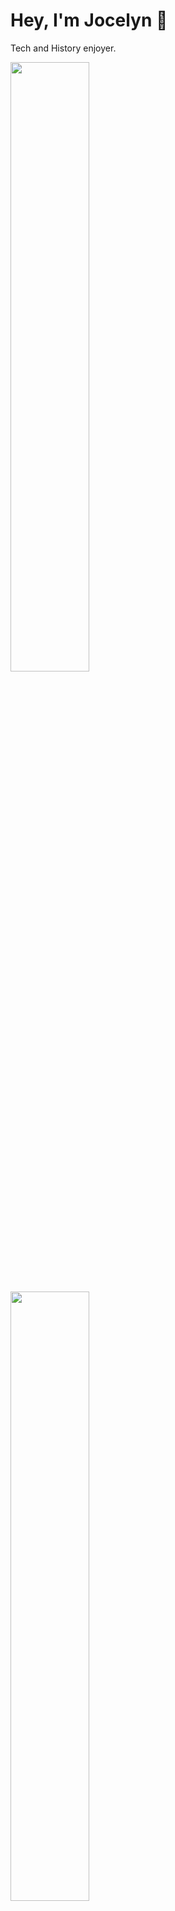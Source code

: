 <h1> Hey, I'm Jocelyn 👋 </h1>

Tech and History enjoyer.

<img src="https://github-readme-stats.vercel.app/api?username=jocelyn-q&hide_border=true&include_all_commits=true&count_private=true&show_icons=true" align="center" style="width: 50%" /><br/><br />
<img src="https://streak-stats.demolab.com?user=jocelyn-q&hide_border=true&exclude_days=Sun%2CSat" align="center" style="width: 50%" />


<h1> Personal Web Projets</h1>

Worldle : https://jocelyn-q.github.io/worldle/
Pokedex-app : https://jocelyn-q.github.io/pokedex-app/

<h1> Figma Prototypes</h1>
SOCRA's project : https://www.figma.com/proto/dEFcGFyh0cIwgewRIdYQnO/SOCRA---MVP?type=design&node-id=5-285&t=tufWLkCJaPLN2q3B-0&scaling=min-zoom&page-id=5%3A285&starting-point-node-id=32%3A253 <br />
MEPA's project : https://www.figma.com/proto/g5PaYEY3KHLEJcUQtL2xtV/MEPA?type=design&node-id=13-106&t=tufWLkCJaPLN2q3B-0&scaling=min-zoom&page-id=13%3A105&starting-point-node-id=13%3A106 <br />
Design Thinking, SNCF Connect project : https://www.figma.com/proto/uS1PF0L6nSiPGnKxFCuzPb/SNCF-Connect?type=design&node-id=6-5861&t=tufWLkCJaPLN2q3B-0&scaling=scale-down&page-id=6%3A5854&starting-point-node-id=6%3A5861 <br />

<h1>Techos, Languages & Tools</h1>

<div>
  <img src="https://bashlogo.com/img/symbol/svg/full_colored_dark.svg" width=40 height=40> 
  <img src="https://www.vectorlogo.zone/logos/git-scm/git-scm-icon.svg" width=40 height=35>
  <img src="https://uxwing.com/wp-content/themes/uxwing/download/brands-and-social-media/docker-icon.png" width=40 height=35>
  <img src="https://upload.wikimedia.org/wikipedia/commons/a/a7/React-icon.svg" width=35 height=35>
  <img src="https://upload.wikimedia.org/wikipedia/commons/c/cf/Angular_full_color_logo.svg" width=40 height=40> 
  <img src="https://upload.wikimedia.org/wikipedia/commons/4/4c/Typescript_logo_2020.svg" width=30 height=40> 
  <img src="https://upload.wikimedia.org/wikipedia/commons/2/27/PHP-logo.svg" width=40 height=40> 
  <img src="https://upload.wikimedia.org/wikipedia/commons/9/9a/Visual_Studio_Code_1.35_icon.svg" width=30 height=35>
  <img src="https://upload.wikimedia.org/wikipedia/commons/2/29/Postgresql_elephant.svg" width=40 height=40>
  <img src="https://imgs.search.brave.com/S_OFOTG6o22ejeq7lkbH5WM5o72yujvsqqdz7UMTOqo/rs:fit:860:0:0/g:ce/aHR0cHM6Ly9naXRo/dWIuY29tL21vbmdv/ZGItanMvbGVhZi9y/YXcvbWFzdGVyL2Rp/c3QvbW9uZ29kYi1s/ZWFmXzUxMng1MTIu/cG5n" width=40 height=40>
  <img src="https://upload.wikimedia.org/wikipedia/commons/e/e9/Notion-logo.svg" width=40 height=40>
  <img src="https://upload.wikimedia.org/wikipedia/commons/c/c3/Python-logo-notext.svg" width=35 height=40> 
  <img src="https://upload.wikimedia.org/wikipedia/commons/1/18/C_Programming_Language.svg" width=40 height=40> 
  <img src="https://upload.wikimedia.org/wikipedia/commons/1/18/ISO_C%2B%2B_Logo.svg" width=40 height=40> 
  <img src="https://upload.wikimedia.org/wikipedia/commons/b/bd/Logo_C_sharp.svg" width=40 height=40> 
  <img src="https://imgs.search.brave.com/0CM6gcTONyzFIOn1ysOfQ6ZwvC8_EiRKrSLqbOVCzoc/rs:fit:860:0:0/g:ce/aHR0cHM6Ly9hc3Nl/dHMuc3RpY2twbmcu/Y29tL2ltYWdlcy81/ODQ4MDk3OWNlZjEw/MTRjMGI1ZTQ5MDEu/cG5n" width=40 height=40> 
</div>

